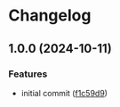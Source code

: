 # Changelog

## 1.0.0 (2024-10-11)


### Features

* initial commit ([f1c59d9](https://github.com/catppuccin-rfc/setup-whiskers/commit/f1c59d9bcb20474c15d8ad86965787499df9fd8e))
